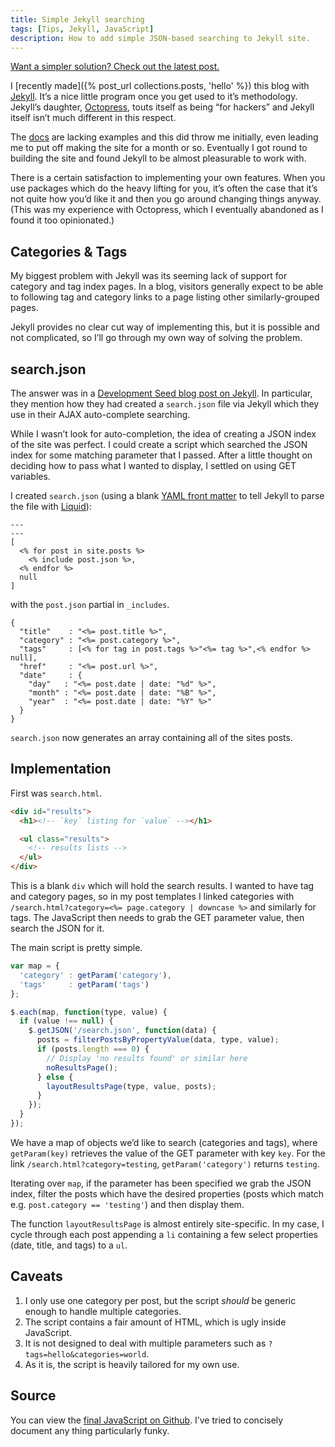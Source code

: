 ```yaml
---
title: Simple Jekyll searching
tags: [Tips, Jekyll, JavaScript]
description: How to add simple JSON-based searching to Jekyll site.
---
```


<div class="alert">
  <a href="{% post_url collections.posts, 'simpler-jekyll-searching' %}">
    Want a simpler solution? Check out the latest post.
  </a>
</div>

I [recently made]({% post_url collections.posts, 'hello' %}) this blog with [Jekyll](https://github.com/mojombo/jekyll). It’s a nice little program once you get used to it’s methodology. Jekyll’s daughter, [Octopress](http://octopress.org/), touts itself as being “for hackers” and Jekyll itself isn’t much different in this respect.

The [docs](https://github.com/mojombo/jekyll/wiki) are lacking examples and this did throw me initially, even leading me to put off making the site for a month or so. Eventually I got round to building the site and found Jekyll to be almost pleasurable to work with.

There is a certain satisfaction to implementing your own features. When you use packages which do the heavy lifting for you, it’s often the case that it’s not quite how you’d like it and then you go around changing things anyway. (This was my experience with Octopress, which I eventually abandoned as I found it too opinionated.)


Categories & Tags
-----------------

My biggest problem with Jekyll was its seeming lack of support for category and tag index pages. In a blog, visitors generally expect to be able to following tag and category links to a page listing other similarly-grouped pages.

Jekyll provides no clear cut way of implementing this, but it is possible and not complicated, so I’ll go through my own way of solving the problem.

search.json
-----------

The answer was in a [Development Seed blog post on Jekyll](http://developmentseed.org/blog/2011/09/09/jekyll-github-pages/). In particular, they mention how they had created a `search.json` file via Jekyll which they use in their AJAX auto-complete searching.

While I wasn’t look for auto-completion, the idea of creating a JSON index of the site was perfect. I could create a script which searched the JSON index for some matching parameter that I passed. After a little thought on deciding how to pass what I wanted to display, I settled on using GET variables.

I created `search.json` (using a blank [YAML front matter](https://github.com/mojombo/jekyll/wiki/YAML-Front-Matter) to tell Jekyll to parse the file with [Liquid](http://liquidmarkup.org/)):

```text
---
---
[
  <% for post in site.posts %>
    <% include post.json %>,
  <% endfor %>
  null
]
```

with the `post.json` partial in `_includes`.

```text
{
  "title"    : "<%= post.title %>",
  "category" : "<%= post.category %>",
  "tags"     : [<% for tag in post.tags %>"<%= tag %>",<% endfor %> null],
  "href"     : "<%= post.url %>",
  "date"     : {
    "day"   : "<%= post.date | date: "%d" %>",
    "month" : "<%= post.date | date: "%B" %>",
    "year"  : "<%= post.date | date: "%Y" %>"
  }
}
```

`search.json` now generates an array containing all of the sites posts.

Implementation
------------------

First was `search.html`.

```html
<div id="results">
  <h1><!-- `key` listing for `value` --></h1>

  <ul class="results">
    <!-- results lists -->
  </ul>
</div>
```

This is a blank `div` which will hold the search results. I wanted to have tag and category pages, so in my post templates I linked categories with `/search.html?category=<%= page.category | downcase %>` and similarly for tags. The JavaScript then needs to grab the GET parameter value, then search the JSON for it.

The main script is pretty simple.

```js
var map = {
  'category' : getParam('category'),
  'tags'     : getParam('tags')
};

$.each(map, function(type, value) {
  if (value !== null) {
    $.getJSON('/search.json', function(data) {
      posts = filterPostsByPropertyValue(data, type, value);
      if (posts.length === 0) {
        // Display 'no results found' or similar here
        noResultsPage();
      } else {
        layoutResultsPage(type, value, posts);
      }
    });
  }
});
```

We have a map of objects we’d like to search (categories and tags), where `getParam(key)` retrieves the value of the GET parameter with key `key`. For the link `/search.html?category=testing`, `getParam('category')` returns `testing`.

Iterating over `map`, if the parameter has been specified we grab the JSON index, filter the posts which have the desired properties (posts which match e.g. `post.category == 'testing'`) and then display them.

The function `layoutResultsPage` is almost entirely site-specific. In my case, I cycle through each post appending a `li` containing a few select properties (date, title, and tags) to a `ul`.

Caveats
-------

1. I only use one category per post, but the script *should* be generic enough to handle multiple categories.
2. The script contains a fair amount of HTML, which is ugly inside JavaScript.
3. It is not designed to deal with multiple parameters such as `?tags=hello&categories=world`.
4. As it is, the script is heavily tailored for my own use.

Source
------

You can view the [final JavaScript on Github](https://github.com/alexpearce/alexpearce.github.com/blob/ab1690f74c1fdb0592e2a15668e5d90f61f08c13/assets/js/alexpearce.js). I’ve tried to concisely document any thing particularly funky.
